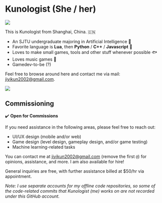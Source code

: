 # Kunologist (She / her)

![](https://github-readme-stats.vercel.app/api?username=Gennadiyev&show_icons=true&theme=tokyonight)

This is Kunologist from Shanghai, China. :cn:

- An SJTU undergraduate majoring in Artificial Intelligence :robot:
- Favorite language is **Lua**, then **Python** / **C++** / **Javascript** :abacus:
- Loves to make small games, tools and other stuff whenever possible :fish:
- Loves music games :musical_keyboard:
- Gamedev-to-be (?)

Feel free to browse around here and contact me via mail: [jiyikun2002@gmail.com](jiyikun2002@gmail.com).

![](https://github-profile-trophy.vercel.app/?username=Gennadiyev&column=7&theme=onedark)

## Commissioning

✔️ **Open for Commissions**

If you need assistance in the following areas, please feel free to reach out:

- UI/UX design (mobile and/or web)
- Game design (level design, gameplay design, and/or game testing)
- Machine learning-related tasks

You can contact me at [jiyikun2002@gmail.com](mailto:jiyikun2002@gmail.com) (remove the first `@`) for opinions, assistance, and more. I am also available for hire!

General inquiries are free, with further assistance billed at $50/hr via appointment.

*Note: I use separate accounts for my offline code repositories, so some of the code-related commits that Kunologist (me) works on are not recorded under this GitHub account.*

